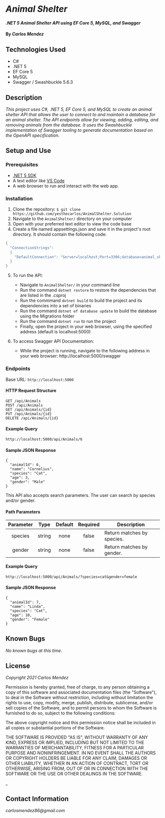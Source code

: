 # _Animal Shelter_

#### _.NET 5 Animal Shelter API using EF Core 5, MySQL, and Swagger_

#### By _**Carlos Mendez**_

## Technologies Used

* C#
* .NET 5
* EF Core 5
* MySQL
* Swagger / Swashbuckle 5.6.3


## Description

_This project uses C#, .NET 5, EF Core 5, and MySQL to create an animal shelter API that allows the user to connect to and maintain a database for an animal shelter. The API endpoints allow for viewing, adding, editing, and removing animals from the database. It uses the Swashbuckle implementation of Swagger tooling to generate documentation based on the OpenAPI specification._


## Setup and Use

### Prerequisites
* [.NET 5 SDK](https://dotnet.microsoft.com/download/dotnet/5.0)
* A text editor like [VS Code](https://code.visualstudio.com/)
* A web browser to run and interact with the web app.

### Installation
1. Clone the repository: `$ git clone https://github.com/yesthecarlos/AnimalShelter.Solution`
2. Navigate to the `AnimalShelter/` directory on your computer
3. Open with your preferred text editor to view the code base
4. Create a file named appsettings.json and save it in the project's root directory. It should contain the following code:
```c#
{
  "ConnectionStrings": 
  {
    "DefaultConnection": "Server=localhost;Port=3306;database=animal_shelter;uid=[user];pwd=[password];"
  }
}
```
5. To run the API:
    * Navigate to `AnimalShelter/` in your command line
    * Run the command `dotnet restore` to restore the dependencies that are listed in the .csproj
    * Run the commmand `dotnet build` to build the project and its dependencies into a set of binaries
    * Run the command `dotnet ef database update` to build the database using the Migrations folder
    * Run the command `dotnet run` to run the project
    * Finally, open the project in your web browser, using the specified address (default is localhost:5000)

6. To access Swagger API Documentation:
    * While the project is running, navigate to the following address in your web browser: http://localhost:5000/swagger

### Endpoints
Base URL: `http://localhost:5000`

#### HTTP Request Structure
```
GET /api/Animals
POST /api/Animals
GET /api/Animals/{id}
PUT /api/Animals/{id}
DELETE /api/Animals/{id}
```

#### Example Query
```
http://localhost:5000/api/Animals/6
```

#### Sample JSON Response
```
{
  "animalId": 6,
  "name": "Cornelius",
  "species": "Cat",
  "age": 3,
  "gender": "Male"
}
```
This API also accepts search parameters. The user can search by species and/or gender.

#### Path Parameters
| Parameter | Type | Default | Required | Description |
| :---: | :---: | :---: | :---: | --- |
| species | string | none | false | Return matches by species.
| gender | string | none | false | Return matches by gender. |

#### Example Query
```
http://localhost:5000/api/Animals/?species=cat&gender=female
```

#### Sample JSON Response
```
{
  "animalId": 7,
  "name": "Linda",
  "species": "Cat",
  "age": 10,
  "gender": "Female"
}
```

## Known Bugs

_No known bugs at this time._


## License

_Copyright 2021 Carlos Mendez_

Permission is hereby granted, free of charge, to any person obtaining a copy of this software and associated documentation files (the "Software"), to deal in the Software without restriction, including without limitation the rights to use, copy, modify, merge, publish, distribute, sublicense, and/or sell copies of the Software, and to permit persons to whom the Software is furnished to do so, subject to the following conditions:

The above copyright notice and this permission notice shall be included in all copies or substantial portions of the Software.

THE SOFTWARE IS PROVIDED "AS IS", WITHOUT WARRANTY OF ANY KIND, EXPRESS OR IMPLIED, INCLUDING BUT NOT LIMITED TO THE WARRANTIES OF MERCHANTABILITY, FITNESS FOR A PARTICULAR PURPOSE AND NONINFRINGEMENT. IN NO EVENT SHALL THE AUTHORS OR COPYRIGHT HOLDERS BE LIABLE FOR ANY CLAIM, DAMAGES OR OTHER LIABILITY, WHETHER IN AN ACTION OF CONTRACT, TORT OR OTHERWISE, ARISING FROM, OUT OF OR IN CONNECTION WITH THE SOFTWARE OR THE USE OR OTHER DEALINGS IN THE SOFTWARE.

_

## Contact Information

_carlosmendez86@gmail.com_